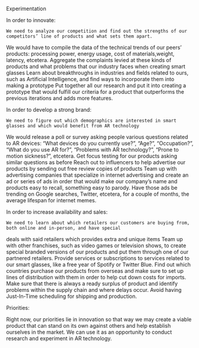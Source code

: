 Experimentation

In order to innovate:
 
	We need to analyze our competition and find out the strengths of our competitors’ line of products and what sets them apart.
We would have to compile the data of the technical trends of our peers’ products: processing power, energy usage, cost of materials,weight, latency, etcetera.
Aggregate the complaints levied at these kinds of products and what problems that our industry faces when creating smart glasses
Learn about breakthroughs in industries and fields related to ours, such as Artificial Intelligence, and find ways to incorporate them into making a prototype
Put together all our research and put it into creating a prototype that would fulfill our criteria for a product that outperforms the previous iterations and adds more features.

In order to develop a strong brand:

	We need to figure out which demographics are interested in smart glasses and which would benefit from AR technology
We would release a poll or survey asking people various questions related to AR devices: “What devices do you currently use?”, “Age?”, “Occupation?”, “What do you use AR for?”, “Problems with AR technology?”, “Prone to motion sickness?”, etcetera.
Get focus testing for our products asking similar questions as before
Reach out to influencers to help advertise our products by sending out free review copies of products
Team up with advertising companies that specialize in internet advertising and create an ad or series of ads in order that would make our company’s name and products easy to recall, something easy to parody. Have those ads be trending on Google searches, Twitter, etcetera, for a couple of months, the average lifespan for internet memes.

In order to increase availability and sales:

	We need to learn about which retailers our customers are buying from, both online and in-person, and have special
deals with said retailers which provides extra and unique items
Team up with other franchises, such as video games or television shows, to create special branded versions of our products
and put them through one of our partnered retailers. Provide services or subscriptions to services related to our smart
glasses, like a free year of Spotify or Twitter Blue. Find out which countries purchase our products from overseas and
make sure to set up lines of distribution with them in order to help cut down costs for imports. Make sure that there is
always a ready surplus of product and identify problems within the supply chain and where delays occur. Avoid having Just-In-Time
scheduling for shipping and production.


Priorities:

Right now, our priorities lie in innovation so that way we may create a viable product that can stand on its own against others and help establish ourselves in the market. We can use it as an opportunity to conduct research and experiment in AR technology.
